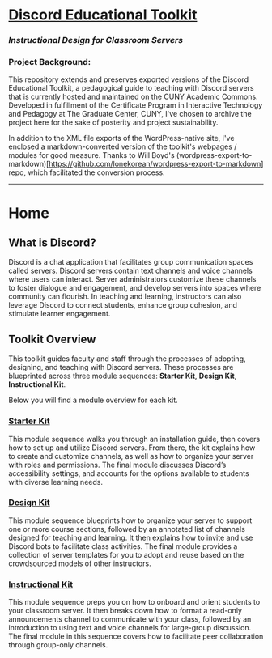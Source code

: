 # [Discord Educational Toolkit](discordedu.commons.gc.cuny.edu)

### *Instructional Design for Classroom Servers*
### Project Background:
This repository extends and preserves exported versions of the Discord Educational Toolkit, a pedagogical guide to teaching with Discord servers that is currently hosted and maintained on the CUNY Academic Commons. Developed in fulfillment of the Certificate Program in Interactive Technology and Pedagogy at The Graduate Center, CUNY, I've chosen to archive the project here for the sake of posterity and project sustainability. 

In addition to the XML file exports of the WordPress-native site, I've enclosed a markdown-converted version of the toolkit's webpages / modules for good measure. Thanks to Will Boyd's (wordpress-export-to-markdown)[https://github.com/lonekorean/wordpress-export-to-markdown] repo, which facilitated the conversion process.
* * *

# Home

## What is Discord?

Discord is a chat application that facilitates group communication spaces called servers. Discord servers contain text channels and voice channels where users can interact. Server administrators customize these channels to foster dialogue and engagement, and develop servers into spaces where community can flourish. In teaching and learning, instructors can also leverage Discord to connect students, enhance group cohesion, and stimulate learner engagement.

## Toolkit Overview

This toolkit guides faculty and staff through the processes of adopting, designing, and teaching with Discord servers. These processes are blueprinted across three module sequences: **Starter Kit**, **Design Kit**, **Instructional Kit**.

Below you will find a module overview for each kit.

### [Starter Kit](https://discordedu.commons.gc.cuny.edu/starter-kit/)

This module sequence walks you through an installation guide, then covers how to set up and utilize Discord servers. From there, the kit explains how to create and customize channels, as well as how to organize your server with roles and permissions. The final module discusses Discord’s accessibility settings, and accounts for the options available to students with diverse learning needs.

### [Design Kit](https://discordedu.commons.gc.cuny.edu/design-kit/)

This module sequence blueprints how to organize your server to support one or more course sections, followed by an annotated list of channels designed for teaching and learning. It then explains how to invite and use Discord bots to facilitate class activities. The final module provides a collection of server templates for you to adopt and reuse based on the crowdsourced models of other instructors.

### [Instructional Kit](https://discordedu.commons.gc.cuny.edu/instructional-kit/)

This module sequence preps you on how to onboard and orient students to your classroom server. It then breaks down how to format a read-only announcements channel to communicate with your class, followed by an introduction to using text and voice channels for large-group discussion. The final module in this sequence covers how to facilitate peer collaboration through group-only channels.

